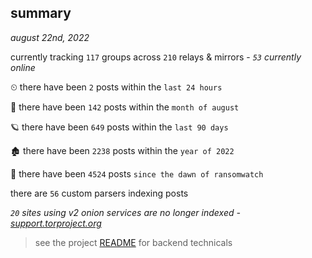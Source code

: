 
## summary
_august 22nd, 2022_

currently tracking `117` groups across `210` relays & mirrors - _`53` currently online_

⏲ there have been `2` posts within the `last 24 hours`

🦈 there have been `142` posts within the `month of august`

🪐 there have been `649` posts within the `last 90 days`

🏚 there have been `2238` posts within the `year of 2022`

🦕 there have been `4524` posts `since the dawn of ransomwatch`

there are `56` custom parsers indexing posts

_`20` sites using v2 onion services are no longer indexed - [support.torproject.org](https://support.torproject.org/onionservices/v2-deprecation/)_

> see the project [README](https://github.com/joshhighet/ransomwatch#ransomwatch--) for backend technicals
